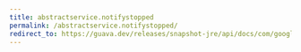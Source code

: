 ```yaml
---
title: abstractservice.notifystopped
permalink: /abstractservice.notifystopped/
redirect_to: https://guava.dev/releases/snapshot-jre/api/docs/com/google/common/util/concurrent/AbstractService.html#notifyStopped--
---
```

